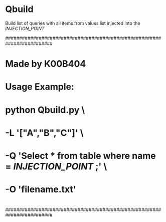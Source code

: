 # Qbuild
Build list of queries with all items from values list injected into the _INJECTION_POINT_ 


#########################################################################
#																		                                    #
#							            Made by K00B404								                #
#																		                                    #																                                
# 	Usage Example: 														                          #
#		python Qbuild.py \												                          #
#			-L '["A","B","C"]' \										                          #
#			-Q 'Select * from table where name = _INJECTION_POINT_ ;' \	      #
#			-O 'filename.txt'											                            #
#																		                                    #
#########################################################################
